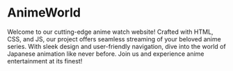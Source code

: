 # AnimeWorld
Welcome to our cutting-edge anime watch website! Crafted with HTML, CSS, and JS, our project offers seamless streaming of your beloved anime series. With sleek design and user-friendly navigation, dive into the world of Japanese animation like never before. Join us and experience anime entertainment at its finest!
